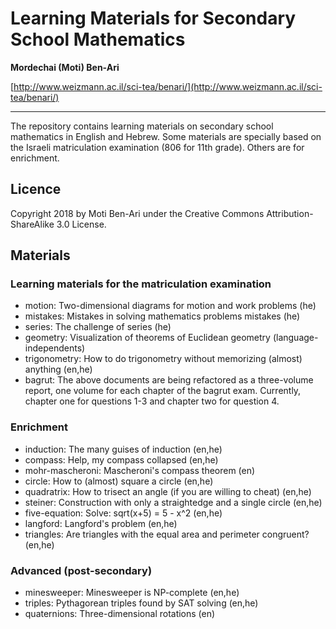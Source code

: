 # Learning Materials for Secondary School Mathematics

**Mordechai (Moti) Ben-Ari**

[http://www.weizmann.ac.il/sci-tea/benari/](http://www.weizmann.ac.il/sci-tea/benari/)

---

The repository contains learning materials on secondary school mathematics in English and Hebrew. Some materials are specially based on the Israeli matriculation examination (806 for 11th grade). Others are for enrichment.

## Licence

Copyright 2018 by Moti Ben-Ari under the Creative Commons Attribution-ShareAlike 3.0 License.

## Materials

### Learning materials for the matriculation examination

- motion: Two-dimensional diagrams for motion and work problems (he)
- mistakes: Mistakes in solving mathematics problems mistakes (he)
- series: The challenge of series (he)
- geometry: Visualization of theorems of Euclidean geometry (language-independents)
- trigonometry: How to do trigonometry without memorizing (almost) anything (en,he)
- bagrut: The above documents are being refactored
as a three-volume report,
one volume for each chapter of the bagrut exam.
Currently, chapter one for questions 1-3 and
chapter two for question 4.


### Enrichment

- induction: The many guises of induction (en,he)
- compass: Help, my compass collapsed (en,he)
- mohr-mascheroni: Mascheroni's compass theorem (en)
- circle: How to (almost) square a circle (en,he)
- quadratrix: How to trisect an angle (if you are willing to cheat) (en,he)
- steiner: Construction with only a straightedge and a single circle (en,he)
- five-equation: Solve: sqrt(x+5) = 5 - x^2 (en,he)
- langford: Langford's problem (en,he)
- triangles: Are triangles with the equal area and perimeter congruent? (en,he)

### Advanced (post-secondary)

- minesweeper: Minesweeper is NP-complete (en,he)
- triples: Pythagorean triples found by SAT solving (en,he)
- quaternions: Three-dimensional rotations (en)

